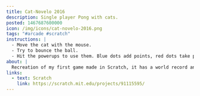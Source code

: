 ```yaml
---
title: Cat-Novelo 2016
description: Single player Pong with cats.
posted: 1467687600000
icon: /img/icons/cat-novelo-2016.png
tags: "#arcade #scratch"
instructions: |
  - Move the cat with the mouse.
  - Try to bounce the ball.
  - Hit the powerups to use them. Blue dots add points, red dots take points away. Blue arrows slow the ball down and red arrows speed it up.
about: |
  Recreation of my first game made in Scratch, it has a world record and an inventory where you can change skins.
links:
  - text: Scratch
    link: https://scratch.mit.edu/projects/91115595/
---
```


<scratch url="https://scratch.mit.edu/projects/91115595/"></scratch>
